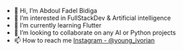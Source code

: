 - 👋 Hi, I’m Abdoul Fadel Bidiga
- 👀 I’m interested in FullStackDev & Artificial intelligence
- 🌱 I’m currently learning Flutter
- 💞️ I’m looking to collaborate on any AI or Python projects
- 📫 How to reach me <a href="https://www.instagram.com/young_ivorian/">Instagram - @young_ivorian</a>

<!---
fadex022/fadex022 is a ✨ special ✨ repository because its `README.md` (this file) appears on your GitHub profile.
You can click the Preview link to take a look at your changes.
--->

